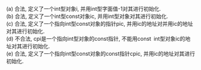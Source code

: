 (a) 合法, 定义了一个int型对象i, 并用int型字面值-1对其进行初始化.  
(b) 合法, 定义了一个int型const对象ic, 并用int型对象对其进行初始化.  
(c) 合法, 定义了一个指向int型const对象的指针pic, 并用ic的地址对并用ic的地址对其进行初始化.  
(d) 不合法, cpi是一个指向int型对象的const指针, 不能用const int型对象ic的地址对其进行初始化.  
(e) 合法, 定义了一个指向int型const对象的const指针cpic, 并用ic的地址对其进行初始化.